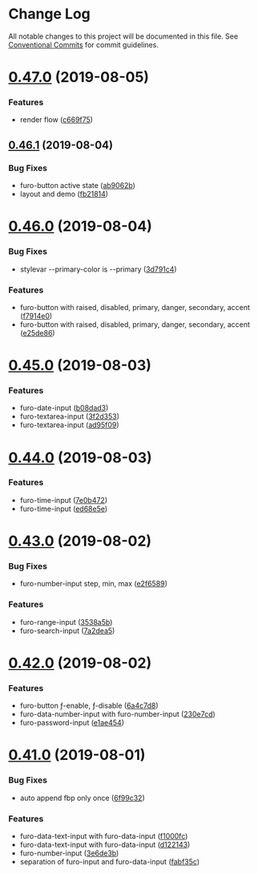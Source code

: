 # Change Log

All notable changes to this project will be documented in this file.
See [Conventional Commits](https://conventionalcommits.org) for commit guidelines.

# [0.47.0](https://github.com/veith/FuroBaseComponents/compare/@furo/input@0.46.1...@furo/input@0.47.0) (2019-08-05)


### Features

* render flow ([c669f75](https://github.com/veith/FuroBaseComponents/commit/c669f75))





## [0.46.1](https://github.com/veith/FuroBaseComponents/compare/@furo/input@0.46.0...@furo/input@0.46.1) (2019-08-04)


### Bug Fixes

* furo-button active state ([ab9062b](https://github.com/veith/FuroBaseComponents/commit/ab9062b))
* layout and demo ([fb21814](https://github.com/veith/FuroBaseComponents/commit/fb21814))





# [0.46.0](https://github.com/veith/FuroBaseComponents/compare/@furo/input@0.45.0...@furo/input@0.46.0) (2019-08-04)


### Bug Fixes

* stylevar --primary-color is --primary ([3d791c4](https://github.com/veith/FuroBaseComponents/commit/3d791c4))


### Features

* furo-button with raised, disabled, primary, danger, secondary, accent ([f7914e0](https://github.com/veith/FuroBaseComponents/commit/f7914e0))
* furo-button with raised, disabled, primary, danger, secondary, accent ([e25de86](https://github.com/veith/FuroBaseComponents/commit/e25de86))





# [0.45.0](https://github.com/veith/FuroBaseComponents/compare/@furo/input@0.44.0...@furo/input@0.45.0) (2019-08-03)


### Features

* furo-date-input ([b08dad3](https://github.com/veith/FuroBaseComponents/commit/b08dad3))
* furo-textarea-input ([3f2d353](https://github.com/veith/FuroBaseComponents/commit/3f2d353))
* furo-textarea-input ([ad95f09](https://github.com/veith/FuroBaseComponents/commit/ad95f09))





# [0.44.0](https://github.com/veith/FuroBaseComponents/compare/@furo/input@0.43.0...@furo/input@0.44.0) (2019-08-03)


### Features

* furo-time-input ([7e0b472](https://github.com/veith/FuroBaseComponents/commit/7e0b472))
* furo-time-input ([ed68e5e](https://github.com/veith/FuroBaseComponents/commit/ed68e5e))





# [0.43.0](https://github.com/veith/FuroBaseComponents/compare/@furo/input@0.42.0...@furo/input@0.43.0) (2019-08-02)


### Bug Fixes

* furo-number-input step, min, max ([e2f6589](https://github.com/veith/FuroBaseComponents/commit/e2f6589))


### Features

* furo-range-input ([3538a5b](https://github.com/veith/FuroBaseComponents/commit/3538a5b))
* furo-search-input ([7a2dea5](https://github.com/veith/FuroBaseComponents/commit/7a2dea5))





# [0.42.0](https://github.com/veith/FuroBaseComponents/compare/@furo/input@0.41.0...@furo/input@0.42.0) (2019-08-02)


### Features

* furo-button ƒ-enable, ƒ-disable ([6a4c7d8](https://github.com/veith/FuroBaseComponents/commit/6a4c7d8))
* furo-data-number-input with furo-number-input ([230e7cd](https://github.com/veith/FuroBaseComponents/commit/230e7cd))
* furo-password-input ([e1ae454](https://github.com/veith/FuroBaseComponents/commit/e1ae454))





# [0.41.0](https://github.com/veith/FuroBaseComponents/compare/@furo/input@0.38.2...@furo/input@0.41.0) (2019-08-01)


### Bug Fixes

* auto append fbp only once ([6f99c32](https://github.com/veith/FuroBaseComponents/commit/6f99c32))


### Features

* furo-data-text-input with furo-data-input ([f1000fc](https://github.com/veith/FuroBaseComponents/commit/f1000fc))
* furo-data-text-input with furo-data-input ([d122143](https://github.com/veith/FuroBaseComponents/commit/d122143))
* furo-number-input ([3e6de3b](https://github.com/veith/FuroBaseComponents/commit/3e6de3b))
* separation of furo-input and furo-data-input ([fabf35c](https://github.com/veith/FuroBaseComponents/commit/fabf35c))
